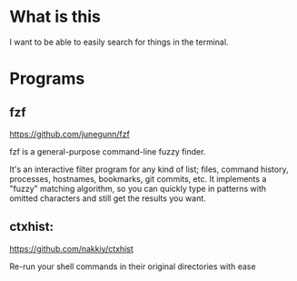 # What is this
I want to be able to easily search for things in the terminal.

# Programs

## fzf
https://github.com/junegunn/fzf

fzf is a general-purpose command-line fuzzy finder.

It's an interactive filter program for any kind of list; files, command history, processes, hostnames, bookmarks, git commits, etc. 
It implements a "fuzzy" matching algorithm, so you can quickly type in patterns with omitted characters and still get the results you want.

## ctxhist: 
https://github.com/nakkiy/ctxhist

Re-run your shell commands in their original directories with ease

